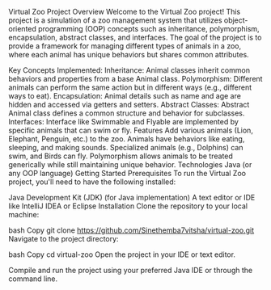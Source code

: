 Virtual Zoo
Project Overview
Welcome to the Virtual Zoo project! This project is a simulation of a zoo management system that utilizes object-oriented programming (OOP) concepts such as inheritance, polymorphism, encapsulation, abstract classes, and interfaces. The goal of the project is to provide a framework for managing different types of animals in a zoo, where each animal has unique behaviors but shares common attributes.

Key Concepts Implemented:
Inheritance: Animal classes inherit common behaviors and properties from a base Animal class.
Polymorphism: Different animals can perform the same action but in different ways (e.g., different ways to eat).
Encapsulation: Animal details such as name and age are hidden and accessed via getters and setters.
Abstract Classes: Abstract Animal class defines a common structure and behavior for subclasses.
Interfaces: Interface like Swimmable and Flyable are implemented by specific animals that can swim or fly.
Features
Add various animals (Lion, Elephant, Penguin, etc.) to the zoo.
Animals have behaviors like eating, sleeping, and making sounds.
Specialized animals (e.g., Dolphins) can swim, and Birds can fly.
Polymorphism allows animals to be treated generically while still maintaining unique behavior.
Technologies
Java (or any OOP language)
Getting Started
Prerequisites
To run the Virtual Zoo project, you'll need to have the following installed:

Java Development Kit (JDK) (for Java implementation)
A text editor or IDE like IntelliJ IDEA or Eclipse
Installation
Clone the repository to your local machine:

bash
Copy
git clone https://github.com/Sinethemba7vitsha/virtual-zoo.git
Navigate to the project directory:

bash
Copy
cd virtual-zoo
Open the project in your IDE or text editor.

Compile and run the project using your preferred Java IDE or through the command line.
